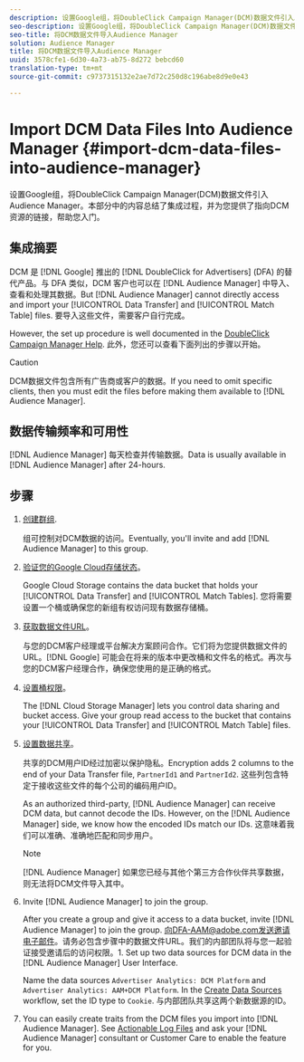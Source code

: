 ```yaml
---
description: 设置Google组，将DoubleClick Campaign Manager(DCM)数据文件引入Audience Manager。本部分中的内容总结了集成过程，并为您提供了指向DCM资源的链接，帮助您入门。
seo-description: 设置Google组，将DoubleClick Campaign Manager(DCM)数据文件引入Audience Manager。本部分中的内容总结了集成过程，并为您提供了指向DCM资源的链接，帮助您入门。
seo-title: 将DCM数据文件导入Audience Manager
solution: Audience Manager
title: 将DCM数据文件导入Audience Manager
uuid: 3578cfe1-6d30-4a73-ab75-8d272 bebcd60
translation-type: tm+mt
source-git-commit: c9737315132e2ae7d72c250d8c196abe8d9e0e43

---
```



# Import DCM Data Files Into Audience Manager {#import-dcm-data-files-into-audience-manager}

设置Google组，将DoubleClick Campaign Manager(DCM)数据文件引入Audience Manager。本部分中的内容总结了集成过程，并为您提供了指向DCM资源的链接，帮助您入门。

## 集成摘要

DCM 是 [!DNL Google] 推出的 [!DNL DoubleClick for Advertisers] (DFA) 的替代产品。与 DFA 类似，DCM 客户也可以在 [!DNL Audience Manager] 中导入、查看和处理其数据。But [!DNL Audience Manager] cannot directly access and import your [!UICONTROL Data Transfer] and [!UICONTROL Match Table] files. 要导入这些文件，需要客户自行完成。

However, the set up procedure is well documented in the [DoubleClick Campaign Manager Help](https://support.google.com/dcm/partner/answer/2941575?hl=en&ref_topic=6107456). 此外，您还可以查看下面列出的步骤以开始。

>[!CAUTION]
>
>DCM数据文件包含所有广告商或客户的数据。If you need to omit specific clients, then you must edit the files before making them available to [!DNL Audience Manager].

## 数据传输频率和可用性

[!DNL Audience Manager] 每天检查并传输数据。Data is usually available in [!DNL Audience Manager] after 24-hours.

## 步骤

1. [创建群组](https://support.google.com/dcm/partner/answer/3370419?hl=en&ref_topic=6107456).

   组可控制对DCM数据的访问。Eventually, you'll invite and add [!DNL Audience Manager] to this group.

1. [验证您的Google Cloud存储状态](https://support.google.com/dcm/partner/answer/3370481?hl=en&ref_topic=6107456)。

   Google Cloud Storage contains the data bucket that holds your [!UICONTROL Data Transfer] and [!UICONTROL Match Tables]. 您将需要设置一个桶或确保您的新组有权访问现有数据存储桶。

1. [获取数据文件URL](https://support.google.com/dcm/partner/answer/3370482?hl=en&ref_topic=6107456)。

   与您的DCM客户经理或平台解决方案顾问合作。它们将为您提供数据文件的URL。[!DNL Google] 可能会在将来的版本中更改桶和文件名的格式。再次与您的DCM客户经理合作，确保您使用的是正确的格式。

1. [设置桶权限](https://cloud.google.com/storage/docs/cloud-console?csw=1#_bucketpermission)。

   The [!DNL Cloud Storage Manager] lets you control data sharing and bucket access. Give your group read access to the bucket that contains your [!UICONTROL Data Transfer] and [!UICONTROL Match Table] files.

1. [设置数据共享](https://support.google.com/dcm/partner/answer/6206106?hl=en)。

   共享的DCM用户ID经过加密以保护隐私。Encryption adds 2 columns to the end of your Data Transfer file, `PartnerId1` and `PartnerId2`. 这些列包含特定于接收这些文件的每个公司的编码用户ID。

   As an authorized third-party, [!DNL Audience Manager] can receive DCM data, but cannot decode the IDs. However, on the [!DNL Audience Manager] side, we know how the encoded IDs match our IDs. 这意味着我们可以准确、准确地匹配和同步用户。

   >[!NOTE]
   >[!DNL Audience Manager] 如果您已经与其他个第三方合作伙伴共享数据，则无法将DCM文件导入其中。

1. Invite [!DNL Audience Manager] to join the group.

   After you create a group and give it access to a data bucket, invite [!DNL Audience Manager] to join the group. 向DFA-AAM@adobe.com发送邀请电子邮件。请务必包含步骤中的数据文件URL。我们的内部团队将与您一起验证接受邀请后的访问权限。1. Set up two data sources for DCM data in the [!DNL Audience Manager] User Interface.

   Name the data sources `Advertiser Analytics: DCM Platform` and `Advertiser Analytics: AAM+DCM Platform`. In the [Create Data Sources](../../../features/manage-datasources.md#create-data-source) workflow, set the ID type to `Cookie`. 与内部团队共享这两个新数据源的ID。

1. You can easily create traits from the DCM files you import into [!DNL Audience Manager]. See [Actionable Log Files](../../../integration/media-data-integration/actionable-log-files.md) and ask your [!DNL Audience Manager] consultant or Customer Care to enable the feature for you.
